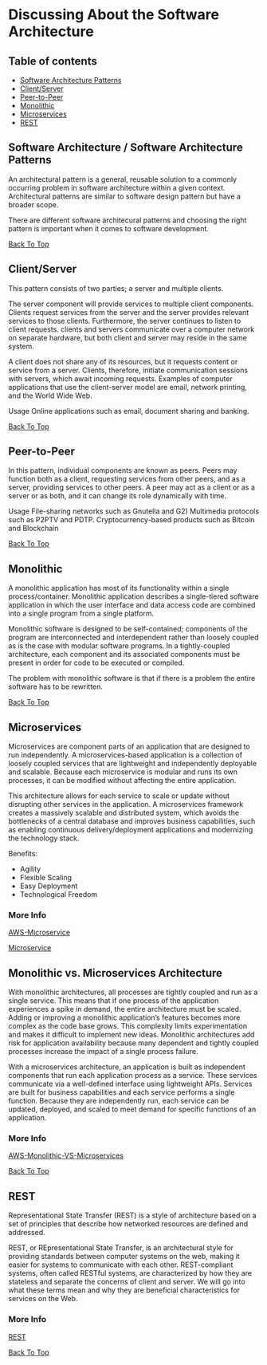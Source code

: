 # Discussing About the Software Architecture


## Table of contents
* [Software Architecture Patterns](#Software-Architecute-/-Software-Architecture-Patterns)
* [Client/Server](#Client/Server)
* [Peer-to-Peer](#Peer-to-Peer)
* [Monolithic](#Monolithic)
* [Microservices](#Microservices)
* [REST](#REST)

## Software Architecture / Software Architecture Patterns

An architectural pattern is a general, reusable solution to a commonly occurring problem in software architecture within a given context. Architectural patterns are similar to software design pattern but have a broader scope.

There are different software architecural patterns and choosing the right pattern is important when it comes to software development.

[Back To Top](#Table-of-Contents)


## Client/Server

This pattern consists of two parties; 
a server and multiple clients. 

The server component will provide services to multiple client components. Clients request services from the server and the server provides relevant services to those clients. Furthermore, the server continues to listen to client requests.
clients and servers communicate over a computer network on separate hardware, but both client and server may reside in the same system.

A client does not share any of its resources, but it requests content or service from a server. Clients, therefore, initiate communication sessions with servers, which await incoming requests. Examples of computer applications that use the client-server model are email, network printing, and the World Wide Web.

Usage
Online applications such as email, document sharing and banking.

[Back To Top](#Table-of-Contents)


## Peer-to-Peer 

In this pattern, individual components are known as peers. Peers may function both as a client, requesting services from other peers, and as a server, providing services to other peers. A peer may act as a client or as a server or as both, and it can change its role dynamically with time.

Usage
File-sharing networks such as Gnutella and G2)
Multimedia protocols such as P2PTV and PDTP.
Cryptocurrency-based products such as Bitcoin and Blockchain

[Back To Top](#Table-of-Contents)


## Monolithic

A monolithic application has most of its functionality within a single process/container. Monolithic application describes a single-tiered software application in which the user interface and data access code are combined into a single program from a single platform.

Monolithic software is designed to be self-contained; components of the program are interconnected and interdependent rather than loosely coupled as is the case with modular software programs. In a tightly-coupled architecture, each component and its associated components must be present in order for code to be executed or compiled.

The problem with monolithic software is that if there is a problem the entire software has to be rewritten.

[Back To Top](#Table-of-Contents)


## Microservices

Microservices are component parts of an application that are designed to run independently. A microservices-based application is a collection of loosely coupled services that are lightweight and independently deployable and scalable. Because each microservice is modular and runs its own processes, it can be modified without affecting the entire application.

This architecture allows for each service to scale or update without disrupting other services in the application. A microservices framework creates a massively scalable and distributed system, which avoids the bottlenecks of a central database and improves business capabilities, such as enabling continuous delivery/deployment applications and modernizing the technology stack.

Benefits:

* Agility
* Flexible Scaling
* Easy Deployment
* Technological Freedom


### More Info
[AWS-Microservice](https://aws.amazon.com/microservices/)

[Microservice](https://www.citrix.com/glossary/what-are-microservices.html)


## Monolithic vs. Microservices Architecture

With monolithic architectures, all processes are tightly coupled and run as a single service. This means that if one process of the application experiences a spike in demand, the entire architecture must be scaled. Adding or improving a monolithic application’s features becomes more complex as the code base grows. This complexity limits experimentation and makes it difficult to implement new ideas. Monolithic architectures add risk for application availability because many dependent and tightly coupled processes increase the impact of a single process failure.

With a microservices architecture, an application is built as independent components that run each application process as a service. These services communicate via a well-defined interface using lightweight APIs. Services are built for business capabilities and each service performs a single function. Because they are independently run, each service can be updated, deployed, and scaled to meet demand for specific functions of an application.

### More Info

[AWS-Monolithic-VS-Microservices](https://aws.amazon.com/microservices/)

[Back To Top](#Table-of-Contents)


## REST

Representational State Transfer (REST) is a style of architecture based on a set of principles that describe how networked resources are defined and addressed. 

REST, or REpresentational State Transfer, is an architectural style for providing standards between computer systems on the web, making it easier for systems to communicate with each other. REST-compliant systems, often called RESTful systems, are characterized by how they are stateless and separate the concerns of client and server. We will go into what these terms mean and why they are beneficial characteristics for services on the Web.

### More Info

 [REST](https://www.codecademy.com/articles/what-is-rest)

 [Back To Top](#Table-of-Contents)
